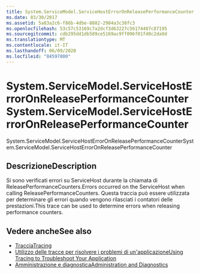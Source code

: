 ```yaml
---
title: System.ServiceModel.ServiceHostErrorOnReleasePerformanceCounter
ms.date: 03/30/2017
ms.assetid: 5a83a2c6-f86b-4dbe-8882-2984a3c38fc3
ms.openlocfilehash: 53c57c53169c7a2dcf3d63227c56174407c87195
ms.sourcegitcommit: cdb295dd1db589ce5169ac9ff096f01fd0c2da9d
ms.translationtype: MT
ms.contentlocale: it-IT
ms.lasthandoff: 06/09/2020
ms.locfileid: "84597800"
---
```

# <a name="systemservicemodelservicehosterroronreleaseperformancecounter"></a><span data-ttu-id="0e0ed-102">System.ServiceModel.ServiceHostErrorOnReleasePerformanceCounter</span><span class="sxs-lookup"><span data-stu-id="0e0ed-102">System.ServiceModel.ServiceHostErrorOnReleasePerformanceCounter</span></span>
<span data-ttu-id="0e0ed-103">System.ServiceModel.ServiceHostErrorOnReleasePerformanceCounter</span><span class="sxs-lookup"><span data-stu-id="0e0ed-103">System.ServiceModel.ServiceHostErrorOnReleasePerformanceCounter</span></span>  
  
## <a name="description"></a><span data-ttu-id="0e0ed-104">Descrizione</span><span class="sxs-lookup"><span data-stu-id="0e0ed-104">Description</span></span>  
 <span data-ttu-id="0e0ed-105">Si sono verificati errori su ServiceHost durante la chiamata di ReleasePerformanceCounters.</span><span class="sxs-lookup"><span data-stu-id="0e0ed-105">Errors occurred on the ServiceHost when calling ReleasePerformanceCounters.</span></span> <span data-ttu-id="0e0ed-106">Questa traccia può essere utilizzata per determinare gli errori quando vengono rilasciati i contatori delle prestazioni.</span><span class="sxs-lookup"><span data-stu-id="0e0ed-106">This trace can be used to determine errors when releasing performance counters.</span></span>  
  
## <a name="see-also"></a><span data-ttu-id="0e0ed-107">Vedere anche</span><span class="sxs-lookup"><span data-stu-id="0e0ed-107">See also</span></span>

- [<span data-ttu-id="0e0ed-108">Traccia</span><span class="sxs-lookup"><span data-stu-id="0e0ed-108">Tracing</span></span>](index.md)
- [<span data-ttu-id="0e0ed-109">Utilizzo delle tracce per risolvere i problemi di un'applicazione</span><span class="sxs-lookup"><span data-stu-id="0e0ed-109">Using Tracing to Troubleshoot Your Application</span></span>](using-tracing-to-troubleshoot-your-application.md)
- [<span data-ttu-id="0e0ed-110">Amministrazione e diagnostica</span><span class="sxs-lookup"><span data-stu-id="0e0ed-110">Administration and Diagnostics</span></span>](../index.md)
